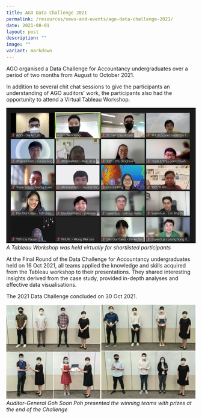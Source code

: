 ```yaml
---
title: AGO Data Challenge 2021
permalink: /resources/news-and-events/ago-data-challenge-2021/
date: 2021-08-01
layout: post
description: ""
image: ""
variant: markdown
---
```

AGO organised a Data Challenge for Accountancy undergraduates over a period of two months from August to October 2021.

In addition to several chit chat sessions to give the participants an understanding of AGO auditors’ work, the participants also had the opportunity to attend a Virtual Tableau Workshop. 

![](/images/News_Events_Photos/2021/DataChallenge2021.jpg)
*A Tableau Workshop was held virtually for shortlisted participants*

At the Final Round of the Data Challenge for Accountancy undergraduates held on 16 Oct 2021, all teams applied the knowledge and skills acquired from the Tableau workshop to their presentations. They shared interesting insights derived from the case study, provided in-depth analyses and effective data visualisations.

The 2021 Data Challenge concluded on 30 Oct 2021.

![](/images/News_Events_Photos/2021/datachallenge2021prize.jpg)
*Auditor-General Goh Soon Poh presented the winning teams with prizes at the end of the Challenge*
